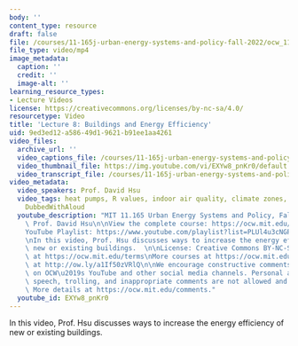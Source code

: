 ```yaml
---
body: ''
content_type: resource
draft: false
file: /courses/11-165j-urban-energy-systems-and-policy-fall-2022/ocw_11165_lecture08_2022sep30_360p_16_9.mp4
file_type: video/mp4
image_metadata:
  caption: ''
  credit: ''
  image-alt: ''
learning_resource_types:
- Lecture Videos
license: https://creativecommons.org/licenses/by-nc-sa/4.0/
resourcetype: Video
title: 'Lecture 8: Buildings and Energy Efficiency'
uid: 9ed3ed12-a586-49d1-9621-b91ee1aa4261
video_files:
  archive_url: ''
  video_captions_file: /courses/11-165j-urban-energy-systems-and-policy-fall-2022/1NQDD9qDAUiMNUn81C5B1kZEcOscSZgsQ_transcript.webvtt
  video_thumbnail_file: https://img.youtube.com/vi/EXYw8_pnKr0/default.jpg
  video_transcript_file: /courses/11-165j-urban-energy-systems-and-policy-fall-2022/1NQDD9qDAUiMNUn81C5B1kZEcOscSZgsQ_transcript.pdf
video_metadata:
  video_speakers: Prof. David Hsu
  video_tags: heat pumps, R values, indoor air quality, climate zones, smart thermostats,
    DubbedWithAloud
  youtube_description: "MIT 11.165 Urban Energy Systems and Policy, Fall 2022\nInstructor:\
    \ Prof. David Hsu\n\nView the complete course: https://ocw.mit.edu/courses/11-165j-urban-energy-systems-and-policy-fall-2022/\n\
    YouTube Playlist: https://www.youtube.com/playlist?list=PLUl4u3cNGP63SEOB1q95TFs0hwyf1d7BG\n\
    \nIn this video, Prof. Hsu discusses ways to increase the energy efficiency of\
    \ new or existing buildings.  \n\nLicense: Creative Commons BY-NC-SA\nMore information\
    \ at https://ocw.mit.edu/terms\nMore courses at https://ocw.mit.edu\nSupport OCW\
    \ at http://ow.ly/a1If50zVRlQ\n\nWe encourage constructive comments and discussion\
    \ on OCW\u2019s YouTube and other social media channels. Personal attacks, hate\
    \ speech, trolling, and inappropriate comments are not allowed and may be removed.\
    \ More details at https://ocw.mit.edu/comments."
  youtube_id: EXYw8_pnKr0
---
```

In this video, Prof. Hsu discusses ways to increase the energy efficiency of new or existing buildings.
